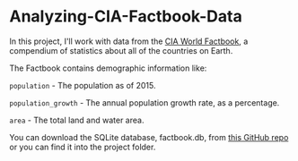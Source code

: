 # Analyzing-CIA-Factbook-Data

In this project, I'll work with data from the [CIA World Factbook](https://www.cia.gov/library/publications/the-world-factbook/), a compendium of statistics about all of the countries on Earth. 

The Factbook contains demographic information like:

`population` - The population as of 2015.

`population_growth` - The annual population growth rate, as a percentage.

`area` - The total land and water area.

You can download the SQLite database, factbook.db, from [this GitHub repo](https://github.com/factbook/factbook.sql/releases) or you can find it into the project folder.
